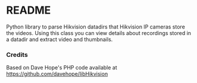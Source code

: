 # README #

Python library to parse Hikvision datadirs that Hikvision IP cameras store the videos.
Using this class you can view details about recordings stored in a datadir and extract video and thumbnails.



### Credits ###

Based on Dave Hope's PHP code available at https://github.com/davehope/libHikvision




